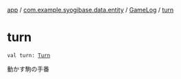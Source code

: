 [app](../../index.md) / [com.example.syogibase.data.entity](../index.md) / [GameLog](index.md) / [turn](./turn.md)

# turn

`val turn: `[`Turn`](../../com.example.syogibase.domain.value/-turn/index.md)

動かす駒の手番

